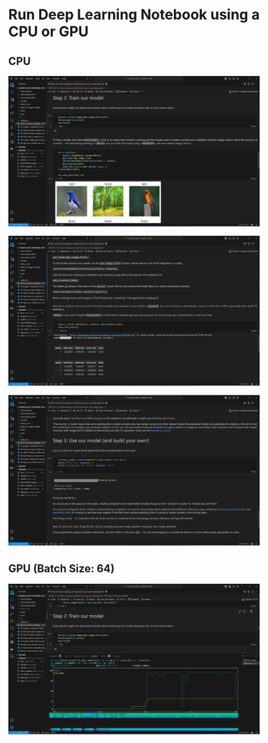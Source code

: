 # Run Deep Learning Notebook using a CPU or GPU

## CPU
![CPU Image 1](/images/Q3_1.png)

![CPU Image 2](/images/Q3_2.png)

![CPU Image 3](/images/Q3_3.png)

## GPU (Batch Size: 64)
![GPU Image 1](/images/Q3_4.png)


